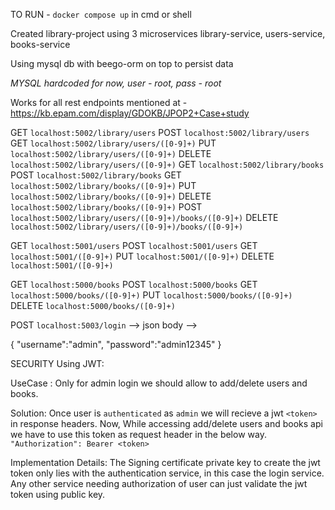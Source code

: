 TO RUN - `docker compose up`  in cmd or shell


Created library-project using 3 microservices library-service, users-service, books-service

Using mysql db with beego-orm on top to persist data

*MYSQL hardcoded for now, user - root, pass - root*

Works for all rest endpoints mentioned at - https://kb.epam.com/display/GDOKB/JPOP2+Case+study

GET     `localhost:5002/library/users` 
POST    `localhost:5002/library/users`
GET	    `localhost:5002/library/users/([0-9]+)`
PUT	    `localhost:5002/library/users/([0-9]+)`
DELETE	`localhost:5002/library/users/([0-9]+)`
GET 	`localhost:5002/library/books` 
POST	`localhost:5002/library/books`
GET	    `localhost:5002/library/books/([0-9]+)`
PUT 	`localhost:5002/library/books/([0-9]+)`
DELETE	`localhost:5002/library/books/([0-9]+)`
POST	`localhost:5002/library/users/([0-9]+)/books/([0-9]+)`
DELETE	`localhost:5002/library/users/([0-9]+)/books/([0-9]+)`

GET     `localhost:5001/users` 
POST    `localhost:5001/users`
GET	    `localhost:5001/([0-9]+)`
PUT	    `localhost:5001/([0-9]+)`
DELETE	`localhost:5001/([0-9]+)`

GET 	`localhost:5000/books` 
POST	`localhost:5000/books`
GET	    `localhost:5000/books/([0-9]+)`
PUT 	`localhost:5000/books/([0-9]+)`
DELETE	`localhost:5000/books/([0-9]+)`


POST `localhost:5003/login` --> json body --> 

{
    "username":"admin",
    "password":"admin12345"
}

SECURITY Using JWT:  

UseCase : Only for admin login we should allow to add/delete users and books.

Solution: Once user is `authenticated` as `admin` we will recieve a jwt `<token>` in response headers.
        Now, While accessing add/delete users and books api we have to use this token as request header in the below way.
        `"Authorization": Bearer <token>`

Implementation Details:
The Signing certificate private key to create the jwt token only lies with the authentication service, in this case the login service.
Any other service needing authorization of user can just validate the jwt token using public key.



